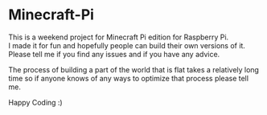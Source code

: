 # Minecraft-Pi

This is a weekend project for Minecraft Pi edition for Raspberry Pi.  
I made it for fun and hopefully people can build their own versions of it.  Please tell me if you find any issues and if you have any advice.

The process of building a part of the world that is flat takes a relatively long time so if anyone knows of any ways to optimize that process please tell me.

Happy Coding :)
